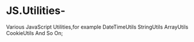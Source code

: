 # JS.Utilities-
Various JavaScript Utilities,for example DateTimeUtils StringUtils ArrayUtils CookieUtils And So On;
